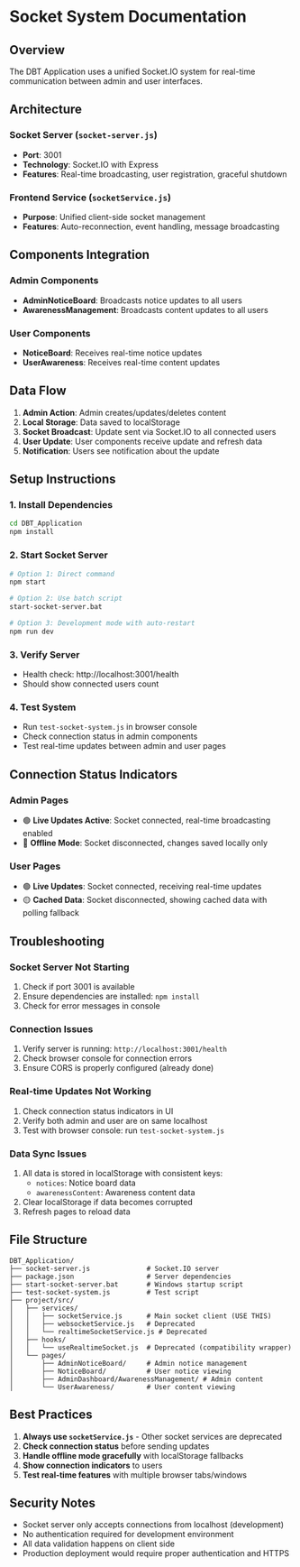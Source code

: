 # Socket System Documentation

## Overview
The DBT Application uses a unified Socket.IO system for real-time communication between admin and user interfaces.

## Architecture

### Socket Server (`socket-server.js`)
- **Port**: 3001
- **Technology**: Socket.IO with Express
- **Features**: Real-time broadcasting, user registration, graceful shutdown

### Frontend Service (`socketService.js`)
- **Purpose**: Unified client-side socket management
- **Features**: Auto-reconnection, event handling, message broadcasting

## Components Integration

### Admin Components
- **AdminNoticeBoard**: Broadcasts notice updates to all users
- **AwarenessManagement**: Broadcasts content updates to all users

### User Components  
- **NoticeBoard**: Receives real-time notice updates
- **UserAwareness**: Receives real-time content updates

## Data Flow

1. **Admin Action**: Admin creates/updates/deletes content
2. **Local Storage**: Data saved to localStorage
3. **Socket Broadcast**: Update sent via Socket.IO to all connected users
4. **User Update**: User components receive update and refresh data
5. **Notification**: Users see notification about the update

## Setup Instructions

### 1. Install Dependencies
```bash
cd DBT_Application
npm install
```

### 2. Start Socket Server
```bash
# Option 1: Direct command
npm start

# Option 2: Use batch script
start-socket-server.bat

# Option 3: Development mode with auto-restart
npm run dev
```

### 3. Verify Server
- Health check: http://localhost:3001/health
- Should show connected users count

### 4. Test System
- Run `test-socket-system.js` in browser console
- Check connection status in admin components
- Test real-time updates between admin and user pages

## Connection Status Indicators

### Admin Pages
- 🟢 **Live Updates Active**: Socket connected, real-time broadcasting enabled
- 🔴 **Offline Mode**: Socket disconnected, changes saved locally only

### User Pages  
- 🟢 **Live Updates**: Socket connected, receiving real-time updates
- 🟡 **Cached Data**: Socket disconnected, showing cached data with polling fallback

## Troubleshooting

### Socket Server Not Starting
1. Check if port 3001 is available
2. Ensure dependencies are installed: `npm install`
3. Check for error messages in console

### Connection Issues
1. Verify server is running: `http://localhost:3001/health`
2. Check browser console for connection errors
3. Ensure CORS is properly configured (already done)

### Real-time Updates Not Working
1. Check connection status indicators in UI
2. Verify both admin and user are on same localhost
3. Test with browser console: run `test-socket-system.js`

### Data Sync Issues
1. All data is stored in localStorage with consistent keys:
   - `notices`: Notice board data
   - `awarenessContent`: Awareness content data
2. Clear localStorage if data becomes corrupted
3. Refresh pages to reload data

## File Structure
```
DBT_Application/
├── socket-server.js              # Socket.IO server
├── package.json                  # Server dependencies
├── start-socket-server.bat       # Windows startup script
├── test-socket-system.js         # Test script
├── project/src/
│   ├── services/
│   │   ├── socketService.js      # Main socket client (USE THIS)
│   │   ├── websocketService.js   # Deprecated
│   │   └── realtimeSocketService.js # Deprecated
│   ├── hooks/
│   │   └── useRealtimeSocket.js  # Deprecated (compatibility wrapper)
│   └── pages/
│       ├── AdminNoticeBoard/     # Admin notice management
│       ├── NoticeBoard/          # User notice viewing
│       ├── AdminDashboard/AwarenessManagement/ # Admin content
│       └── UserAwareness/        # User content viewing
```

## Best Practices

1. **Always use `socketService.js`** - Other socket services are deprecated
2. **Check connection status** before sending updates
3. **Handle offline mode gracefully** with localStorage fallbacks
4. **Show connection indicators** to users
5. **Test real-time features** with multiple browser tabs/windows

## Security Notes

- Socket server only accepts connections from localhost (development)
- No authentication required for development environment
- All data validation happens on client side
- Production deployment would require proper authentication and HTTPS